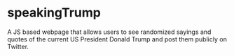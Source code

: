 # speakingTrump
A JS based webpage that allows users to see randomized sayings and quotes of the current US President Donald Trump and post them publicly on Twitter.
